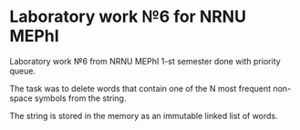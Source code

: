 # Laboratory work №6 for NRNU MEPhI
Laboratory work №6 from NRNU MEPhI 1-st semester done with priority queue.

The task was to delete words that contain one of the N most frequent non-space symbols from the string.

The string is stored in the memory as an immutable linked list of words.
